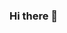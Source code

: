 ### Hi there 👋

<!--
**Ivann-2612/Ivann-2612** is a ✨ _special_ ✨ repository because its `README.md` (this file) appears on your GitHub profile.

Here are some ideas to get you started:
Hello world
- 🔭 I’m currently working on ...
- 🌱 I’m currently learning ...
- 👯 I’m looking to collaborate on ...
- 🤔 I’m looking for help with ...
- 💬 Ask me about ...
- 📫 How to reach me: ...
- 😄 Pronouns: ...
- ⚡ Fun fact: ...
-->
